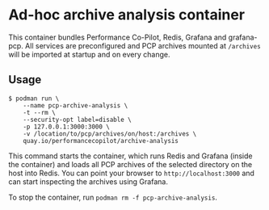 # Ad-hoc archive analysis container
This container bundles Performance Co-Pilot, Redis, Grafana and grafana-pcp.
All services are preconfigured and PCP archives mounted at `/archives` will be imported at startup and on every change.

## Usage
```
$ podman run \
    --name pcp-archive-analysis \
    -t --rm \
    --security-opt label=disable \
    -p 127.0.0.1:3000:3000 \
    -v /location/to/pcp/archives/on/host:/archives \
    quay.io/performancecopilot/archive-analysis
```

This command starts the container, which runs Redis and Grafana (inside the container) and loads all PCP archives of the selected directory on the host into Redis. You can point your browser to `http://localhost:3000` and can start inspecting the archives using Grafana. 

To stop the container, run `podman rm -f pcp-archive-analysis`.
